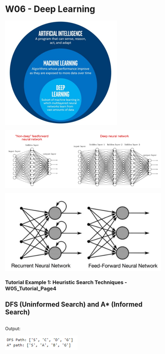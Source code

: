 # W06 - Deep Learning

![picture](./Images/w06_L01.png)

![picture](./Images/w06_L02.png)

![picture](./Images/w06_L03.png)

### Tutorial Example 1: Heuristic Search Techniques - W05_Tutorial_Page4

## 




## DFS (Uninformed Search) and A* (Informed Search)
```

```
Output:

![picture](./Images/w05_T01_2.png)






